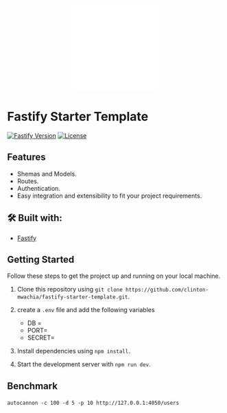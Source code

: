 <p align="center">
  <img src="assets/fastify.png" alt="Fastify Icon" width="200" height="200">
</p>

# Fastify Starter Template

[![Fastify Version](https://img.shields.io/badge/fastify-4.24.2-blue.svg)](https://fastify.dev/)
[![License](https://img.shields.io/badge/License-MIT-green.svg)](https://opensource.org/licenses/MIT)

## Features

- Shemas and Models.
- Routes.
- Authentication.
- Easy integration and extensibility to fit your project requirements.

## 🛠️ Built with:

- [Fastify](https://fastify.dev/)

## Getting Started

Follow these steps to get the project up and running on your local machine.

1. Clone this repository using `git clone https://github.com/clinton-mwachia/fastify-starter-template.git`.
2. create a `.env` file and add the following variables

    - DB = 
    - PORT=
    - SECRET=

2. Install dependencies using `npm install`.
3. Start the development server with `npm run dev`.

## Benchmark

`autocannon -c 100 -d 5 -p 10 http://127.0.0.1:4050/users`
